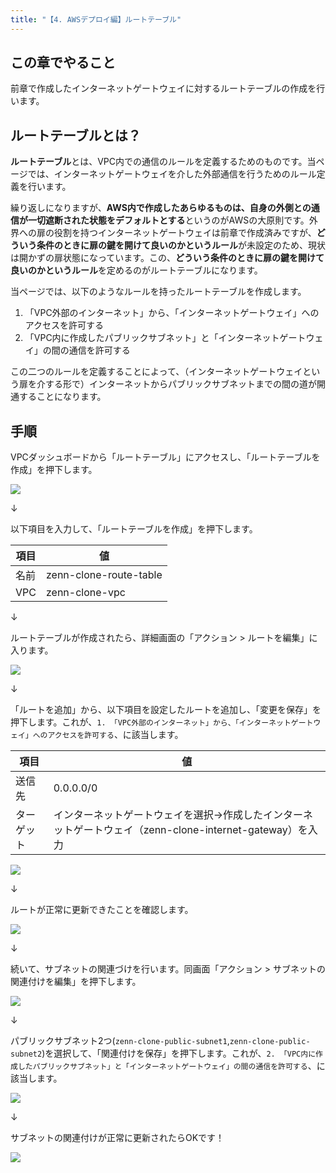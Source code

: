 ```yaml
---
title: "【4. AWSデプロイ編】ルートテーブル"
---
```


## この章でやること

前章で作成したインターネットゲートウェイに対するルートテーブルの作成を行います。

## ルートテーブルとは？

**ルートテーブル**とは、VPC内での通信のルールを定義するためのものです。当ページでは、インターネットゲートウェイを介した外部通信を行うためのルール定義を行います。

繰り返しになりますが、**AWS内で作成したあらゆるものは、自身の外側との通信が一切遮断された状態をデフォルトとする**というのがAWSの大原則です。外界への扉の役割を持つインターネットゲートウェイは前章で作成済みですが、**どういう条件のときに扉の鍵を開けて良いのかというルール**が未設定のため、現状は開かずの扉状態になっています。この、**どういう条件のときに扉の鍵を開けて良いのかというルール**を定めるのがルートテーブルになります。

当ページでは、以下のようなルールを持ったルートテーブルを作成します。

1. 「VPC外部のインターネット」から、「インターネットゲートウェイ」へのアクセスを許可する
2. 「VPC内に作成したパブリックサブネット」と「インターネットゲートウェイ」の間の通信を許可する

この二つのルールを定義することによって、（インターネットゲートウェイという扉を介する形で）インターネットからパブリックサブネットまでの間の道が開通することになります。

## 手順

VPCダッシュボードから「ルートテーブル」にアクセスし、「ルートテーブルを作成」を押下します。

![](https://storage.googleapis.com/zenn-user-upload/2a0c84d372b7-20230514.png)

↓

以下項目を入力して、「ルートテーブルを作成」を押下します。

|項目|値|
|---|---|
|名前|zenn-clone-route-table|
|VPC|zenn-clone-vpc|

↓

ルートテーブルが作成されたら、詳細画面の「アクション > ルートを編集」に入ります。

![](https://storage.googleapis.com/zenn-user-upload/ab83704fb595-20230514.png)

↓

「ルートを追加」から、以下項目を設定したルートを追加し、「変更を保存」を押下します。これが、`1. 「VPC外部のインターネット」から、「インターネットゲートウェイ」へのアクセスを許可する`、に該当します。

|項目|値|
|---|---|
|送信先|0.0.0.0/0|
|ターゲット|インターネットゲートウェイを選択→作成したインターネットゲートウェイ（zenn-clone-internet-gateway）を入力|

![](https://storage.googleapis.com/zenn-user-upload/4a549a648d54-20230514.png)

↓

ルートが正常に更新できたことを確認します。

![](https://storage.googleapis.com/zenn-user-upload/ed972c7d3c68-20230514.png)

↓

続いて、サブネットの関連づけを行います。同画面「アクション > サブネットの関連付けを編集」を押下します。

![](https://storage.googleapis.com/zenn-user-upload/516be1b11c96-20230520.png)

↓

パブリックサブネット2つ(`zenn-clone-public-subnet1`,`zenn-clone-public-subnet2`)を選択して、「関連付けを保存」を押下します。これが、`2. 「VPC内に作成したパブリックサブネット」と「インターネットゲートウェイ」の間の通信を許可する`、に該当します。

![](https://storage.googleapis.com/zenn-user-upload/2ae8d8ba0533-20230520.png)

↓

サブネットの関連付けが正常に更新されたらOKです！

![](https://storage.googleapis.com/zenn-user-upload/55172cc2e4f3-20230520.png)
